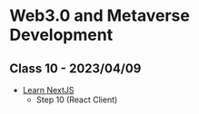 # Web3.0 and Metaverse Development

## Class 10 - 2023/04/09

- [Learn NextJS](https://github.com/panaverse/learn-nextjs)
  - Step 10 (React Client)
